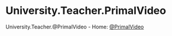 # University.Teacher.PrimalVideo
University.Teacher.@PrimalVideo - Home: [@PrimalVideo](https://www.youtube.com/@PrimalVideo)
